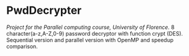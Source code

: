 # PwdDecrypter

*Project for the Parallel computing course, University of Florence.*
8 character(a-z,A-Z,0-9) password decryptor with function crypt (DES).
Sequential version and parallel version with OpenMP and speedup comparison.
